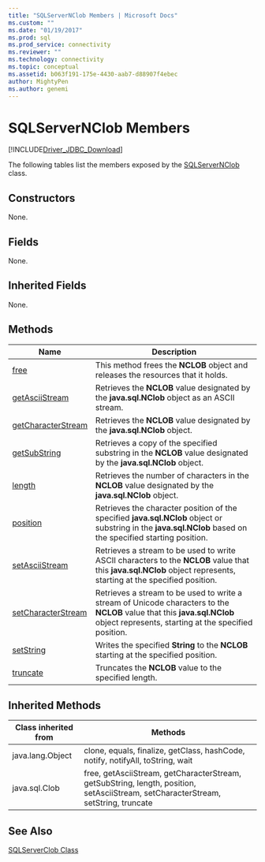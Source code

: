 ```yaml
---
title: "SQLServerNClob Members | Microsoft Docs"
ms.custom: ""
ms.date: "01/19/2017"
ms.prod: sql
ms.prod_service: connectivity
ms.reviewer: ""
ms.technology: connectivity
ms.topic: conceptual
ms.assetid: b063f191-175e-4430-aab7-d88907f4ebec
author: MightyPen
ms.author: genemi
---
```

# SQLServerNClob Members
[!INCLUDE[Driver_JDBC_Download](../../../includes/driver_jdbc_download.md)]

  The following tables list the members exposed by the [SQLServerNClob](../../../connect/jdbc/reference/sqlservernclob-class.md) class.  
  
## Constructors  
 None.  
  
## Fields  
 None.  
  
## Inherited Fields  
 None.  
  
## Methods  
  
|Name|Description|  
|----------|-----------------|  
|[free](../../../connect/jdbc/reference/free-method-sqlservernclob.md)|This method frees the **NCLOB** object and releases the resources that it holds.|  
|[getAsciiStream](../../../connect/jdbc/reference/getasciistream-method-sqlservernclob.md)|Retrieves the **NCLOB** value designated by the **java.sql.NClob** object as an ASCII stream.|  
|[getCharacterStream](../../../connect/jdbc/reference/getcharacterstream-method-sqlservernclob.md)|Retrieves the **NCLOB** value designated by the **java.sql.NClob** object.|  
|[getSubString](../../../connect/jdbc/reference/getsubstring-method-sqlservernclob.md)|Retrieves a copy of the specified substring in the **NCLOB** value designated by the **java.sql.NClob** object.|  
|[length](../../../connect/jdbc/reference/length-method-sqlservernclob.md)|Retrieves the number of characters in the **NCLOB** value designated by the **java.sql.NClob** object.|  
|[position](../../../connect/jdbc/reference/position-method-sqlservernclob.md)|Retrieves the character position of the specified **java.sql.NClob** object or substring in the **java.sql.NClob** based on the specified starting position.|  
|[setAsciiStream](../../../connect/jdbc/reference/setasciistream-method-sqlservernclob.md)|Retrieves a stream to be used to write ASCII characters to the **NCLOB** value that this **java.sql.NClob** object represents, starting at the specified position.|  
|[setCharacterStream](../../../connect/jdbc/reference/setcharacterstream-method-sqlservernclob.md)|Retrieves a stream to be used to write a stream of Unicode characters to the **NCLOB** value that this **java.sql.NClob** object represents, starting at the specified position.|  
|[setString](../../../connect/jdbc/reference/setstring-method-sqlservernclob.md)|Writes the specified **String** to the **NCLOB** starting at the specified position.|  
|[truncate](../../../connect/jdbc/reference/truncate-method-sqlservernclob.md)|Truncates the **NCLOB** value to the specified length.|  
  
## Inherited Methods  
  
|Class inherited from|Methods|  
|--------------------------|-------------|  
|java.lang.Object|clone, equals, finalize, getClass, hashCode, notify, notifyAll, toString, wait|  
|java.sql.Clob|free, getAsciiStream, getCharacterStream, getSubString, length, position, setAsciiStream, setCharacterStream, setString, truncate|  
  
## See Also  
 [SQLServerClob Class](../../../connect/jdbc/reference/sqlserverclob-class.md)  
  
  
